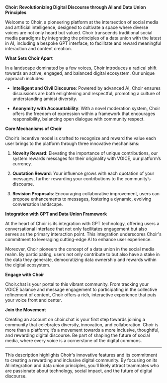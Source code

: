 **Choir: Revolutionizing Digital Discourse through AI and Data Union Principles**

Welcome to Choir, a pioneering platform at the intersection of social media and artificial intelligence, designed to cultivate a space where diverse voices are not only heard but valued. Choir transcends traditional social media paradigms by integrating the principles of a data union with the latest in AI, including a bespoke GPT interface, to facilitate and reward meaningful interaction and content creation.

**What Sets Choir Apart**

In a landscape dominated by a few voices, Choir introduces a radical shift towards an active, engaged, and balanced digital ecosystem. Our unique approach includes:

- **Intelligent and Civil Discourse**: Powered by advanced AI, Choir ensures discussions are both enlightening and respectful, promoting a culture of understanding amidst diversity.

- **Anonymity with Accountability**: With a novel moderation system, Choir offers the freedom of expression within a framework that encourages responsibility, balancing open dialogue with community respect.

**Core Mechanisms of Choir**

Choir’s incentive model is crafted to recognize and reward the value each user brings to the platform through three innovative mechanisms:

1. **Novelty Reward**: Elevating the importance of unique contributions, our system rewards messages for their originality with VOICE, our platform’s currency.

2. **Quotation Reward**: Your influence grows with each quotation of your messages, further rewarding your contributions to the community’s discourse.

3. **Revision Proposals**: Encouraging collaborative improvement, users can propose enhancements to messages, fostering a dynamic, evolving conversation landscape.

**Integration with GPT and Data Union Framework**

At the heart of Choir is its integration with GPT technology, offering users a conversational interface that not only facilitates engagement but also serves as the primary interaction point. This integration underscores Choir's commitment to leveraging cutting-edge AI to enhance user experience.

Moreover, Choir pioneers the concept of a data union in the social media realm. By participating, users not only contribute to but also have a stake in the data they generate, democratizing data ownership and rewards within the digital ecosystem.

**Engage with Choir**

Choir.chat is your portal to this vibrant community. From tracking your VOICE balance and message engagement to participating in the collective refinement of content, Choir offers a rich, interactive experience that puts your voice front and center.

**Join the Movement**

Creating an account on choir.chat is your first step towards joining a community that celebrates diversity, innovation, and collaboration. Choir is more than a platform; it’s a movement towards a more inclusive, thoughtful, and rewarding digital discourse. Be part of shaping the future of social media, where every voice is a cornerstone of the digital commons.

---

This description highlights Choir's innovative features and its commitment to creating a rewarding and inclusive digital community. By focusing on its AI integration and data union principles, you'll likely attract teammates who are passionate about technology, social impact, and the future of digital discourse.
